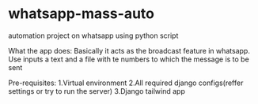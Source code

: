 # whatsapp-mass-auto
automation project on whatsapp using python script

What the app does:
  Basically it acts as the broadcast feature in whatsapp.
  Use inputs a text and a file with te numbers to which the message is to be sent

Pre-requisites:
  1.Virtual environment 
  2.All required django configs(reffer settings or try to run the server)
  3.Django tailwind app
